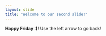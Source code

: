 ```yaml
---
layout: slide
title: "Welcome to our second slide!"
---
```

**Happy Friday :)!**
Use the left arrow to go back!
